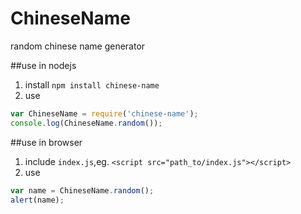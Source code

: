 # ChineseName
random chinese name generator

##use in nodejs
1. install
`npm install chinese-name`
2. use
```js
var ChineseName = require('chinese-name');
console.log(ChineseName.random());
```

##use in browser
1. include `index.js`,eg.
`<script src="path_to/index.js"></script>`
2. use
```js
var name = ChineseName.random();
alert(name);
```
